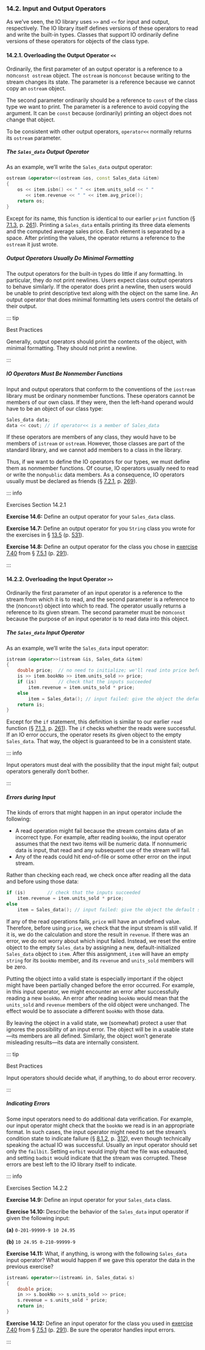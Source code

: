 <h3 id="filepos3576045">14.2. Input and Output Operators</h3>
<Badge type="info" text="Fundamental" />
<p>As we’ve seen, the IO library uses <code>&gt;&gt;</code> and <code>&lt;&lt;</code> for input and output, respectively. The IO library itself defines versions of these operators to read and write the built-in types. Classes that support IO ordinarily define versions of these operators for objects of the class type.</p>
<h4 id="filepos3576688"><a id="filepos3576721"></a>14.2.1. Overloading the Output Operator <code>&lt;&lt;</code></h4>
<Badge type="info" text="Fundamental" />
<p>Ordinarily, the first parameter of an output operator is a reference to a non<code>const ostream</code> object. The <code>ostream</code> is non<code>const</code> because writing to the stream changes its state. The parameter is a reference because we cannot copy an <code>ostream</code> object.</p>
<p>The second parameter ordinarily should be a reference to <code>const</code> of the class type we want to print. The parameter is a reference to avoid copying the argument. It can be <code>const</code> because (ordinarily) printing an object does not change that object.</p>
<p>To be consistent with other output operators, <code>operator&lt;&lt;</code> normally returns its <code>ostream</code> parameter.</p>
<h5>The <code>Sales_data</code> Output Operator</h5>
<p>As an example, we’ll write the <code>Sales_data</code> output operator:</p>

```c++
ostream &operator<<(ostream &os, const Sales_data &item)
{
    os << item.isbn() << " " << item.units_sold << " "
       << item.revenue << " " << item.avg_price();
    return os;
}
```

<p>Except for its name, this function is identical to our earlier <code>print</code> function (§ <a href="073-7.1._defining_abstract_data_types.html#filepos1792181">7.1.3</a>, p. <a href="073-7.1._defining_abstract_data_types.html#filepos1792181">261</a>). Printing a <code>Sales_data</code> entails printing its three data elements and the computed average sales price. Each element is separated by a space. After printing the values, the operator returns a reference to the <code>ostream</code> it just wrote.</p>
<h5>Output Operators Usually Do Minimal Formatting</h5>
<p>The output operators for the built-in types do little if any formatting. In particular, they do not print newlines. Users expect class output operators to behave similarly. If the operator does print a newline, then users would be unable to print descriptive text along with the object on the same line. An output operator that does minimal formatting lets users control the details of their output.</p>

::: tip
<p>Best Practices</p>
<p>Generally, output operators should print the contents of the object, with minimal formatting. They should not print a newline.</p>
:::

<h5>IO Operators Must Be Nonmember Functions</h5>
<p>Input and output operators that conform to the conventions of the <code>iostream</code> library must be ordinary nonmember functions. These operators cannot be members of our own class. If they were, then the left-hand operand would have to be an object of our class type:</p>

```c++
Sales_data data;
data << cout; // if operator<< is a member of Sales_data
```

<p>If these operators are members of any class, they would have to be members of <code>istream</code> or <code>ostream</code>. However, those classes are part of the standard library, and we cannot add members to a class in the library.</p>
<p><a id="filepos3582567"></a>Thus, if we want to define the IO operators for our types, we must define them as nonmember functions. Of course, IO operators usually need to read or write the non<code>public</code> data members. As a consequence, IO operators usually must be declared as friends (§ <a href="074-7.2._access_control_and_encapsulation.html#filepos1841962">7.2.1</a>, p. <a href="074-7.2._access_control_and_encapsulation.html#filepos1841962">269</a>).</p>

::: info
<p>Exercises Section 14.2.1</p>
<p><strong>Exercise 14.6:</strong> Define an output operator for your <code>Sales_data</code> class.</p>
<p><strong>Exercise 14.7:</strong> Define an output operator for you <code>String</code> class you wrote for the exercises in § <a href="125-13.5._classes_that_manage_dynamic_memory.html#filepos3380687">13.5</a> (p. <a href="125-13.5._classes_that_manage_dynamic_memory.html#filepos3380687">531</a>).</p>
<p><strong>Exercise 14.8:</strong> Define an output operator for the class you chose in <a href="077-7.5._constructors_revisited.html#filepos1972067">exercise 7.40</a> from § <a href="077-7.5._constructors_revisited.html#filepos1953073">7.5.1</a> (p. <a href="077-7.5._constructors_revisited.html#filepos1953073">291</a>).</p>
:::

<h4 id="filepos3584098">14.2.2. Overloading the Input Operator <code>&gt;&gt;</code></h4>
<Badge type="info" text="Fundamental" />
<p>Ordinarily the first parameter of an input operator is a reference to the stream from which it is to read, and the second parameter is a reference to the (non<code>const</code>) object into which to read. The operator usually returns a reference to its given stream. The second parameter must be non<code>const</code> because the purpose of an input operator is to read data into this object.</p>
<h5>The <code>Sales_data</code> Input Operator</h5>
<p>As an example, we’ll write the <code>Sales_data</code> input operator:</p>

```c++
istream &operator>>(istream &is, Sales_data &item)
{
    double price;  // no need to initialize; we'll read into price before we use it
    is >> item.bookNo >> item.units_sold >> price;
    if (is)        // check that the inputs succeeded
        item.revenue = item.units_sold * price;
    else
        item = Sales_data(); // input failed: give the object the default state
    return is;
}
```

<p>Except for the <code>if</code> statement, this definition is similar to our earlier <code>read</code> function (§ <a href="073-7.1._defining_abstract_data_types.html#filepos1792181">7.1.3</a>, p. <a href="073-7.1._defining_abstract_data_types.html#filepos1792181">261</a>). The <code>if</code> checks whether the reads were successful. If an IO error occurs, the operator resets its given object to the empty <code>Sales_data</code>. That way, the object is guaranteed to be in a consistent state.</p>

::: info
<p>Input operators must deal with the possibility that the input might fail; output operators generally don’t bother.</p>
:::

<h5><a id="filepos3587835"></a>Errors during Input</h5>
<p>The kinds of errors that might happen in an input operator include the following:</p>
<ul><li>A read operation might fail because the stream contains data of an incorrect type. For example, after reading <code>bookNo</code>, the input operator assumes that the next two items will be numeric data. If nonnumeric data is input, that read and any subsequent use of the stream will fail.</li><li>Any of the reads could hit end-of-file or some other error on the input stream.</li></ul>

<p>Rather than checking each read, we check once after reading all the data and before using those data:</p>

```c++
if (is)        // check that the inputs succeeded
    item.revenue = item.units_sold * price;
else
    item = Sales_data(); // input failed: give the object the default state
```

<p>If any of the read operations fails, <code>price</code> will have an undefined value. Therefore, before using <code>price</code>, we check that the input stream is still valid. If it is, we do the calculation and store the result in <code>revenue</code>. If there was an error, we do not worry about which input failed. Instead, we reset the entire object to the empty <code>Sales_data</code> by assigning a new, default-initialized <code>Sales_data</code> object to <code>item</code>. After this assignment, <code>item</code> will have an empty <code>string</code> for its <code>bookNo</code> member, and its <code>revenue</code> and <code>units_sold</code> members will be zero.</p>
<p>Putting the object into a valid state is especially important if the object might have been partially changed before the error occurred. For example, in this input operator, we might encounter an error after successfully reading a new <code>bookNo</code>. An error after reading <code>bookNo</code> would mean that the <code>units_sold</code> and <code>revenue</code> members of the old object were unchanged. The effect would be to associate a different <code>bookNo</code> with those data.</p>
<p>By leaving the object in a valid state, we (somewhat) protect a user that ignores the possibility of an input error. The object will be in a usable state—its members are all defined. Similarly, the object won’t generate misleading results—its data are internally consistent.</p>

::: tip
<p>Best Practices</p>
<p>Input operators should decide what, if anything, to do about error recovery.</p>
:::

<h5>Indicating Errors</h5>
<p>Some input operators need to do additional data verification. For example, our input operator might check that the <code>bookNo</code> we read is in an appropriate format. In such cases, the input operator might need to set the stream’s condition state to indicate failure (§ <a href="083-8.1._the_io_classes.html#filepos2085669">8.1.2</a>, p. <a href="083-8.1._the_io_classes.html#filepos2085669">312</a>), even though technically speaking the actual IO was successful. Usually an input operator should set only the <code>failbit</code>. Setting <code>eofbit</code> would imply that the file was exhausted, and setting <code>badbit</code> would indicate that the stream was corrupted. These errors are best left to the IO library itself to indicate.</p>

::: info
<a id="filepos3593451"></a><p>Exercises Section 14.2.2</p>
<p><strong>Exercise 14.9:</strong> Define an input operator for your <code>Sales_data</code> class.</p>
<p><strong>Exercise 14.10:</strong> Describe the behavior of the <code>Sales_data</code> input operator if given the following input:</p>
<p><strong>(a)</strong>
<code>0-201-99999-9 10 24.95</code></p>
<p><strong>(b)</strong>
<code>10 24.95 0-210-99999-9</code></p>
<p><strong>Exercise 14.11:</strong> What, if anything, is wrong with the following <code>Sales_data</code> input operator? What would happen if we gave this operator the data in the previous exercise?</p>

```c++
istream& operator>>(istream& in, Sales_data& s)
{
    double price;
    in >> s.bookNo >> s.units_sold >> price;
    s.revenue = s.units_sold * price;
    return in;
}
```

<p><strong>Exercise 14.12:</strong> Define an input operator for the class you used in <a href="077-7.5._constructors_revisited.html#filepos1972067">exercise 7.40</a> from § <a href="077-7.5._constructors_revisited.html#filepos1953073">7.5.1</a> (p. <a href="077-7.5._constructors_revisited.html#filepos1953073">291</a>). Be sure the operator handles input errors.</p>
:::
